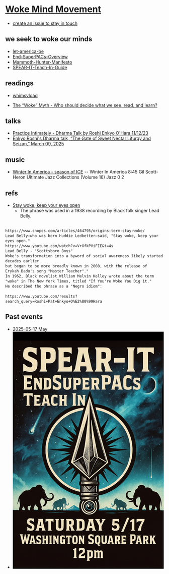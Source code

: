 # [Woke Mind Movement](https://github.com/Woke-Mind/Movement)

- [create an issue to stay in touch](https://github.com/Woke-Mind/Movement/issues)

## we seek to woke our minds

- [let-america-be](https://jht9629-nyu.github.io/let-america-be/src/qrcode/?group=s1)
- [End-SuperPACs-Overview](spearit/End-SuperPACs-Overview.pdf)
- [Mammoth-Hunter-Manifesto](spearit/Mammoth-Hunter-Manifesto.pdf)
- [SPEAR-IT-Teach-In-Guide](spearit/SPEAR-IT-Teach-In-Guide.pdf)

## readings

- [whimsyload](http://whimsyload.com/about-rodney/)

- [The “Woke” Myth - Who should decide what we see, read, and learn?](https://open.substack.com/pub/robertreich/p/who-decides-what-we-know-and-learn)

## talks

- [Practice Intimately - Dharma Talk by Roshi Enkyo O'Hara 11/12/23](https://www.youtube.com/watch?v=evrbqpSiY4g)
- [Enkyo Roshi's Dharma talk, “The Gate of Sweet Nectar Liturgy and Seizan,” March 09, 2025](https://www.youtube.com/watch?v=zj91wwZH9qM)

## music

- [Winter In America - season of ICE](https://music.apple.com/us/album/winter-in-america/308127684?i=308127738)
  -- Winter In America 8:45 Gil Scott-Heron Ultimate Jazz Collections (Volume 16) Jazz 0 2

## refs

- [Stay woke, keep your eyes open](https://www.snopes.com/articles/464795/origins-term-stay-woke/)
  - The phrase was used in a 1938 recording by Black folk singer Lead Belly.

```

https://www.snopes.com/articles/464795/origins-term-stay-woke/
Lead Belly—who was born Huddie Ledbetter—said, "Stay woke, keep your eyes open."
https://www.youtube.com/watch?v=VrXfkPViFIE&t=4s
Lead Belly - "Scottsboro Boys"
Woke's transformation into a byword of social awareness likely started decades earlier
but began to be more broadly known in 2008, with the release of
Erykah Badu's song "Master Teacher"."
In 1962, Black novelist William Melvin Kelley wrote about the term "woke" in The New York Times, titled "If You're Woke You Dig it."
He described the phrase as a "Negro idiom":

https://www.youtube.com/results?search_query=Roshi+Pat+Enkyo+O%E2%80%99Hara

```

## Past events

- 2025-05-17 May
- ![Spearit May 17 Flyer.jpeg](spearit/Spearit-May-17-Flyer.jpeg)
